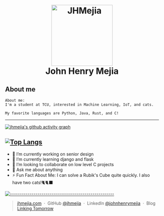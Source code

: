<h1 align="center">
  <br>
  <a href="https://jhmejia.com/"><img src="https://i.imgur.com/JZXTZOR.png" alt="JHMejia" width="200"></a>
  <br>
  John Henry Mejia
  <br>
</h1>


## About me


```
About me:
I'm a student at TCU, interested in Machine Learning, IoT, and cats.

My favorite languages are Python, Java, Rust, and C!
```

---


[![jhmejia's github activity graph](https://github-readme-activity-graph.cyclic.app/graph?username=jhmejia&theme=github)](https://jhmejia.com)

[![Top Langs](https://github-readme-stats.vercel.app/api/top-langs/?username=jhmejia&theme=transparent)](https:jhmejia.com/)
---


- 🔭 I’m currently working on senior design
- 🌱 I’m currently learning django and flask
- 👯 I’m looking to collaborate on low level C projects
- 💬 Ask me about anything
- :zap: Fun Fact About Me: I can solve a Rubik's Cube quite quickly. I also have two cats!🐈🐈‍⬛

[![-----------------------------------------------------](https://raw.githubusercontent.com/andreasbm/readme/master/assets/lines/water.png)](https://github.com/jhmejia?tab=repositories)
> [jhmejia.com](https://www.jhmejia.com) &nbsp;&middot;&nbsp;
> GitHub [@jhmejia](https://github.com/jhmejia) &nbsp;&middot;&nbsp;
> LinkedIn [@johnhenrymejia](https://linkedin.com/in/johnhenrymejia) &nbsp;&middot;&nbsp;
> Blog [Linking Tomorrow](https://linkingtomorrow.blogspot.com/)

